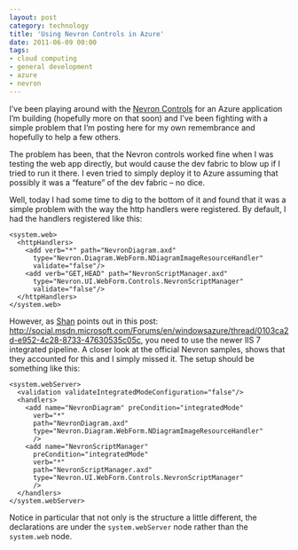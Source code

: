 ```yaml
---
layout: post
category: technology
title: 'Using Nevron Controls in Azure'
date: 2011-06-09 00:00
tags:
- cloud computing
- general development
- azure
- nevron
---
```

I’ve been playing around with the [Nevron Controls](http://www.nevron.com/) for an Azure application I’m
building (hopefully more on that soon) and I’ve been fighting with a simple problem that I’m posting here
for my own remembrance and hopefully to help a few others.

The problem has been, that the Nevron controls worked fine when I was testing the web app directly, but
would cause the dev fabric to blow up if I tried to run it there. I even tried to simply deploy it to Azure
assuming that possibly it was a “feature” of the dev fabric – no dice.

Well, today I had some time to dig to the bottom of it and found that it was a simple problem with the way
the http handlers were registered. By default, I had the handlers registered like this:

    <system.web>
      <httpHandlers>
        <add verb="*" path="NevronDiagram.axd"
          type="Nevron.Diagram.WebForm.NDiagramImageResourceHandler" 
          validate="false"/>
        <add verb="GET,HEAD" path="NevronScriptManager.axd"
          type="Nevron.UI.WebForm.Controls.NevronScriptManager" 
          validate="false"/>
      </httpHandlers>
    </system.web>


However, as [Shan](http://social.msdn.microsoft.com/profile/shan%20mcarthur/?type=forum) points out in
this post: <http://social.msdn.microsoft.com/Forums/en/windowsazure/thread/0103ca2d-e952-4c28-8733-47630535c05c>,
you need to use the newer IIS 7 integrated pipeline. A closer look at the official Nevron samples, shows that
they accounted for this and I simply missed it. The setup should be something like this:

    <system.webServer>
      <validation validateIntegratedModeConfiguration="false"/>
      <handlers>
        <add name="NevronDiagram" preCondition="integratedMode" 
          verb="*"
          path="NevronDiagram.axd" 
          type="Nevron.Diagram.WebForm.NDiagramImageResourceHandler"
          />
        <add name="NevronScriptManager" 
          preCondition="integratedMode" 
          verb="*"
          path="NevronScriptManager.axd" 
          type="Nevron.UI.WebForm.Controls.NevronScriptManager"
          />
      </handlers>
    </system.webServer>

Notice in particular that not only is the structure a little different, the declarations are under the
`system.webServer` node rather than the `system.web` node.
